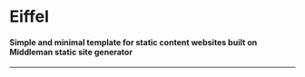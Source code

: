 # Eiffel

#### Simple and minimal template for static content websites built on Middleman static site generator

---

